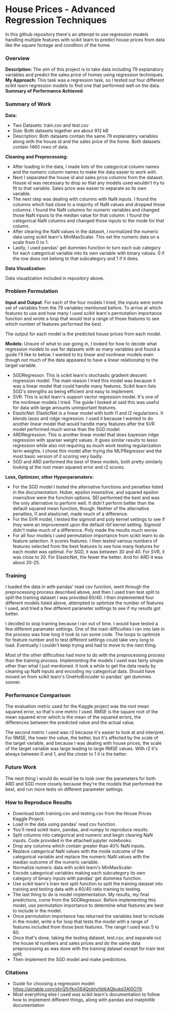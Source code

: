 # House Prices - Advanced Regression Techniques  
  
In this github repository there's an attempt to use regression models handling multiple features with scikit learn to predict house prices from data like the square footage and condition of the home.  
  
### Overview  
  
**Description:** The aim of this project is to take data including 79 explanatory variables and predict the sales price of homes using regression techniques.  
**My Approach:** This task was a regression task, so I tested out four different scikit learn regression models to find one that performed well on the data.
**Summary of Performance Achieved**:  
  
### Summary of Work  
  
**Data:**  
* Two Datasets: train.csv and test.csv  
* Size: Both datasets together are about 912 kB  
* Description: Both datasets contain the same 79 explanatory variables along with the house id and the sales price of the home. Both datasets contain 1460 rows of data.  
  
**Cleaning and Preprocessing:**  
* After loading in the data, I made lists of the categorical column names and the numeric column names to make the data easier to work with.  
* Next I separated the house id and sales price columns from the dataset. House id was necessary to drop so that any models used wouldn't try to fit to that variable. Sales price was easier to separate as its own variable.  
* The next step was dealing with columns with NaN inputs. I found the columns which had close to a majority of NaN values and dropped those columns. I found the NaN columns for numeric variables and changed those NaN inputs to the median value for that column. I found the categorical NaN columns and changed those inputs to the mode for that column.  
* After clearing the NaN values in the dataset, I normalized the numeric data using scikit learn's MinMaxScaler. This set the numeric data on a scale from 0 to 1.  
* Lastly, I used pandas' get dummies function to turn each sub category for each categorical variable into its own variable with binary values. 0 if the row does not belong to that subcategory and 1 if it does.  

**Data Visualization:**  

Data visualization included in repository above.
  
### Problem Formulation  
  
**Input and Output**: For each of the four models I tried, the inputs were some set of variables from the 79 variables mentioned before. To arrive at which features to use and how many I used scikit learn's permutation importance function and wrote a loop that would test a range of those features to see which number of features performed the best.  
  
The output for each model is the predicted house prices from each model.  
  
**Models:**  Unsure of what to use going in, I looked for how to decide what regression models to use for datasets with so many variables and found a guide I'll like to below. I wanted to try linear and nonlinear models even though not much of the data appeared to have a linear relationship to the target variable.  
  
* SGDRegressor: This is scikit learn's stochastic gradient descent regression model. The main reason I tried this model was because it was a linear model that could handle many features. Scikit learn lists SGD's strengths as being efficient and easy to implement.  
* SVR: This is scikit learn's support vector regression model. It's one of the nonlinear models I tried. The guide I looked at said this was useful for data with large amounts unimportant features.
* ElasticNet: ElasticNet is a linear model with both l1 and l2 regularizers. It blends lasso and ridge regression. I used it because I wanted to do another linear model that would handle many features after the SVR model performed much worse than the SGD model.  
* ARDRegression: This is another linear model that does bayesian ridge regression with sparser weight values. It gives similar results to lasso regression while also not requiring as much work testing regularization term weights. I chose this model after trying the MLPRegressor and the most basic version of it scoring very badly.
* SGD and ARD performed the best of these models, both pretty similarly looking at the root mean squared error and r2 scores.  

**Loss, Optimizer, other Hyperparamaters:**  
  
* For the SGD model I tested the alternative functions and penalties listed in the documentation. Huber, epsilon insensitive, and squared epsilon insensitive were the function options. SEI performed the best and was the only alternative to perform well. It didn't perform better than the default squared mean function, though. Neither of the alternative penalties, l1 and elasticnet, made much of a difference.  
* For the SVR model, I tested the sigmoid and poly kernel settings to see if they were an improvement upon the default rbf kernel setting. Sigmoid didn't make much of a difference. Poly made the results much worse.  
* For all four models I used permutation importance from scikit learn to do feature selection. It scores features. I then tested various numbers of features selected from the best features to see how many features for each model was optimal. For SGD, it was between 30 and 40. For SVR, it was close to 20. For ElasticNet, the fewer the better. And for ARD it was about 20-25.  

### Training  
  
I loaded the data in with pandas' read csv function, went through the preprocessing process described above, and then I used train test split to split the training dataset I was provided 60/40. I then implemented four different models listed above, attempted to optimize the number of features I used, and tried a few different parameter settings to see if my results got better.  
  
I decided to stop training because I ran out of time. I would have tested a few different paramater settings. One of the main difficulties I ran into late in the process was how long it took to run some code. The loops to optimize for feature number and to test different settings could take very long to load. Eventually I couldn't keep trying and had to move to the next thing.  
  
Most of the other difficulties had more to do with the preprocessing process than the training process. Implementing the models I used was fairly simple other than what I just mentioned. It took a while to get the data ready by cleaning up NaN inputs and encoding my categorical data. Should have moved on from scikit learn's OneHotEncoder to pandas' get dummies sooner.  
  
### Performance Comparison  
  
The evaluation metric used for the Kaggle project was the root mean squared error, so that's one metric I used. RMSE is the square root of the mean squared error which is the mean of the squared errors, the differences between the predicted value and the actual value.  
  
The second metric I used was r2 because it's easier to look at and interpret. For RMSE, the lower the value, the better, but it's affected by the scale of the target variable, and because I was dealing with house prices, the scale of the target variable was large leading to large RMSE values. With r2 it's always between 0 and 1, and the closer to 1 it is the better.  
  
### Future Work  
  
The next thing I would do would be to look over the parameters for both ARD and SGD more closely because they're the models that performed the best, and run more tests on different parameter settings.  
  
### How to Reproduce Results  
* Download both training.csv and testing.csv from the House Prices Kaggle Project.
* Load in the data using pandas' read csv function.
* You'll need scikit learn, pandas, and numpy to reproduce results.
* Split columns into categorical and numeric and begin clearing NaN inputs. Code provided in the attached jupyter notebooks.
* Drop any columns which contain greater than 40% NaN inputs.
* Replace categorical NaN values with the mode outcome of the categorical variable and replace the numeric NaN values with the median outcome of the numeric variable.  
* Normalize numeric data with scikit learn's MinMaxScaler.
* Encode categorical variables making each subcategory its own category of binary inputs with pandas' get dummies function.
* Use scikit learn's train test split function to split the training dataset into training and testing data with a 60/40 ratio training to testing.
* The last thing to do is model implementation. My results, my final predictions, come from the SGDRegressor. Before implementing this model, use permutation importance to determine what features are best to include in the model.
* Once permutation importance has returned the variables best to include in the model, write a for loop that tests the model with a range of features included from those best features. The range I used was 5 to 60.  
* Once that's done, taking the testing dataset, test.csv, and separate out the house id numbers and sales prices and do the same data preprocessing as was done with the training dataset except for train test split.
* Then implement the SGD model and make predictions.  

### Citations  
  
* Guide for choosing a regression model: https://airtable.com/shrQ5rfksG64QobIy/tblkAQbukd3Al0OT6  
* Most everything else I used was scikit learn's documentation to follow how to implement different things, along with pandas and matplotlib documentation
